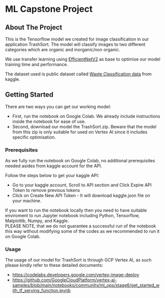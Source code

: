 
# ML Capstone Project
## About The Project

This is the Tensorflow model we created for image classification in our application TrashSort. The model will classify images to two different categories which are organic and inorganic/non organic.

We use transfer learning using [EfficientNetV2](https://github.com/google/automl/tree/master/efficientnetv2) as base to optimise our model training time and performance.

The dataset used is public dataset called [Waste Classification data](https://www.kaggle.com/datasets/techsash/waste-classification-data) from kaggle.

## Getting Started

There are two ways you can get our working model:  

- First, run the notebook on Google Colab. We already include instructions inside the notebook for ease of use.
- Second, download our model the TrashSort.zip. Beware that the model from this zip is only suitable for used on Vertex AI since it includes specific optimisation.

### Prerequisites

As we fully run the notebook on Google Colab, no additional prerequisites needed asides from kaggle account for the API.

Follow the steps below to get your kaggle API:
- Go to your kaggle account, Scroll to API section and Click Expire API Token to remove previous tokens
- Click on Create New API Token - It will download kaggle.json file on your machine.

If you want to run the notebook locally then you need to have suitable enviroment to run Jupyter notebook including Python, Tensorflow, Matplotlib, Numpy, and Kaggle.  
PLEASE NOTE, that we do not guarantee a successful run of the notebook this way without modifying some of the codes as we recommended to run it on Google Colab.

### Usage
The usage of our model for TrashSort is through GCP Vertex AI, as such please kindly refer to these detailed documents:
- https://codelabs.developers.google.com/vertex-image-deploy
- https://github.com/GoogleCloudPlatform/vertex-ai-samples/blob/main/notebooks/community/ml_ops/stage6/get_started_with_tf_serving_function.ipynb 

